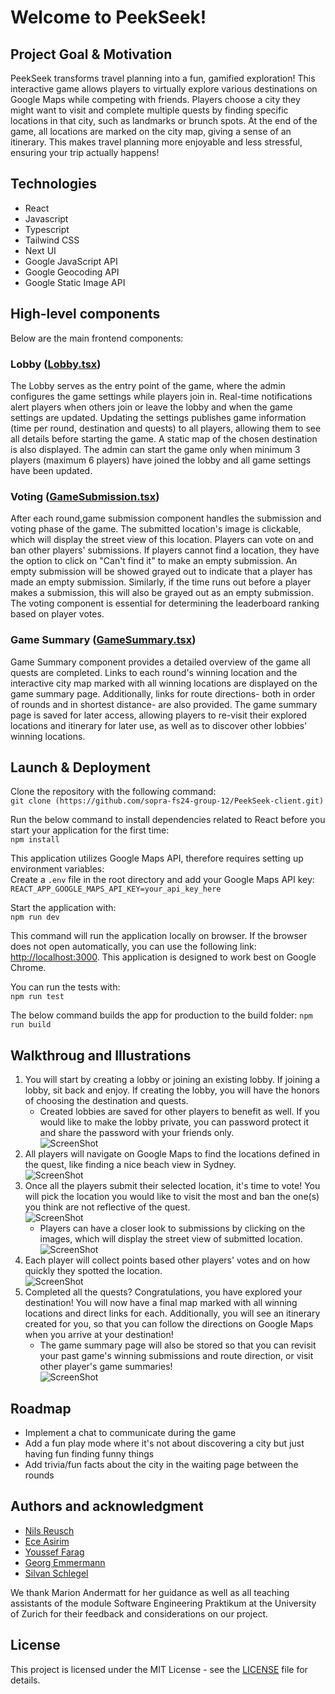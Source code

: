 # Welcome to PeekSeek!

## Project Goal & Motivation
PeekSeek transforms travel planning into a fun, gamified exploration! This interactive game allows players to virtually explore various destinations on Google Maps while competing with friends. Players choose a city they might want to visit and complete multiple quests by finding specific locations in that city, such as landmarks or brunch spots. At the end of the game, all locations are marked on the city map, giving a sense of an itinerary. This makes travel planning more enjoyable and less stressful, ensuring your trip actually happens!

## Technologies
- React
- Javascript
- Typescript
- Tailwind CSS
- Next UI
- Google JavaScript API
- Google Geocoding API
- Google Static Image API

## High-level components
Below are the main frontend components:  

### Lobby ([Lobby.tsx](https://github.com/sopra-fs24-group-12/PeekSeek-client/blob/main/src/components/views/Lobby.tsx))
The Lobby  serves as the entry point of the game, where the admin configures the game settings while players join in. Real-time notifications alert players when others join or leave the lobby and when the game settings are updated. Updating the settings publishes game information (time per round, destination and quests) to all players, allowing them to see all details before starting the game. A static map of the chosen destination is also displayed. The admin can start the game only when minimum 3 players (maximum 6 players) have joined the lobby and all game settings have been updated.  

### Voting ([GameSubmission.tsx](https://github.com/sopra-fs24-group-12/PeekSeek-client/blob/main/src/components/views/GameSubmission.tsx))
After each round,game submission component handles the submission and voting phase of the game. The submitted location's image is clickable, which will display the street view of this location. Players can vote on and ban other players' submissions. If players cannot find a location, they have the option to click on "Can't find it" to make an empty submission. An empty submission will be showed grayed out to indicate that a player has made an empty submission. Similarly, if the time runs out before a player makes a submission, this will also be grayed out as an empty submission. The voting component is essential for determining the leaderboard ranking based on player votes.

### Game Summary ([GameSummary.tsx](https://github.com/sopra-fs24-group-12/PeekSeek-client/blob/main/src/components/views/GameSummary.tsx))
Game Summary component provides a detailed overview of the game all quests are completed. Links to each round's winning location and the interactive city map marked with all winning locations are displayed on the game summary page. Additionally, links for route directions- both in order of rounds and in shortest distance- are also provided. The game summary page is saved for later access, allowing players to re-visit their explored locations and itinerary for later use, as well as to discover other lobbies' winning locations.  

## Launch & Deployment
Clone the repository with the following command:   
`git clone (https://github.com/sopra-fs24-group-12/PeekSeek-client.git)`  

Run the below command to install dependencies related to React before you start your application for the first time:   
`npm install`  

This application utilizes Google Maps API, therefore requires setting up environment variables:  
Create a `.env` file in the root directory and add your Google Maps API key:  
`REACT_APP_GOOGLE_MAPS_API_KEY=your_api_key_here`  

Start the application with:  
`npm run dev`  

This command will run the application locally on browser. If the browser does not open automatically, you can use the following link: 
[http://localhost:3000](http://localhost:3000).
This application is designed to work best on Google Chrome. 

You can run the tests with:  
`npm run test`  

The below command builds the app for production to the build folder:
`npm run build`

## Walkthroug and Illustrations
1. You will start by creating a lobby or joining an existing lobby. If joining a lobby, sit back and enjoy. If creating the lobby, you will have the honors of choosing the destination and quests.
    - Created lobbies are saved for other players to benefit as well. If you would like to make the lobby private, you can password protect it and share the password with your friends only.  
![ScreenShot](https://github.com/sopra-fs24-group-12/PeekSeek-client/blob/0214e928e8fa56753da09f184a430137936e39d7/public/images/lobby-illustration.png)  
2. All players will navigate on Google Maps to find the locations defined in the quest, like finding a nice beach view in Sydney.   
![ScreenShot](https://github.com/sopra-fs24-group-12/PeekSeek-client/blob/f61b96fca0efbbe998882cfe3043b097713b200a/public/images/game-illustration.png)  
3. Once all the players submit their selected location, it's time to vote! You will pick the location you would like to visit the most and ban the one(s) you think are not reflective of the quest.  
![ScreenShot](https://github.com/sopra-fs24-group-12/PeekSeek-client/blob/f61b96fca0efbbe998882cfe3043b097713b200a/public/images/voting-illustration.png)
    - Players can have a closer look to submissions by clicking on the images, which will display the street view of submitted location.  
![ScreenShot](https://github.com/sopra-fs24-group-12/PeekSeek-client/blob/eceb9a0c14f45738b4437488a3aa4a9d74579f1b/public/images/submission-illustration.png)  
5. Each player will collect points based other players' votes and on how quickly they spotted the location.  
![ScreenShot](https://github.com/sopra-fs24-group-12/PeekSeek-client/blob/d586c45bc522b4b2305ce3cd55a4d5d19c250e63/public/images/leaderboard-illustration.png)  
6. Completed all the quests? Congratulations, you have explored your destination! You will now have a final map marked with all winning locations and direct links for each. Additionally, you will see an itinerary created for you, so that you can follow the directions on Google Maps when you arrive at your destination!  
    - The game summary page will also be stored so that you can revisit your past game's winning submissions and route direction, or visit other player's game summaries!  
![ScreenShot](https://github.com/sopra-fs24-group-12/PeekSeek-client/blob/5fdb0869b7d24fc2a4e36ef5351c64c7f5c47062/public/images/gamesummary-illustration.png)   

## Roadmap
- Implement a chat to communicate during the game
- Add a fun play mode where it's not about discovering a city but just having fun finding funny things
- Add trivia/fun facts about the city in the waiting page between the rounds

## Authors and acknowledgment
- [Nils Reusch](https://github.com/Arche1ion)
- [Ece Asirim](https://github.com/asirimece)  
- [Youssef Farag](https://github.com/Figo2003)  
- [Georg Emmermann](https://github.com/emmge)  
- [Silvan Schlegel](https://github.com/silvanschlegel)

We thank Marion Andermatt for her guidance as well as all teaching assistants of the module Software Engineering Praktikum at the University of Zurich for their feedback and considerations on our project.

## License
This project is licensed under the MIT License - see the [LICENSE](https://github.com/sopra-fs24-group-12/PeekSeek-server/blob/main/LICENSE) file for details.

